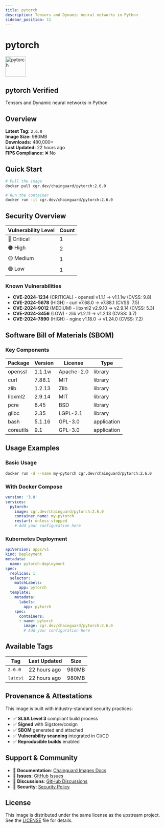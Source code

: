```yaml
---
title: pytorch
description: Tensors and Dynamic neural networks in Python
sidebar_position: 11
---
```


# pytorch


  <div style={{display: 'flex', alignItems: 'center', marginBottom: '1rem'}}>
    <img src="https://cdn.jsdelivr.net/gh/devicons/devicon/icons/pytorch/pytorch-original.svg" alt="pytorch" width="64" height="64" style={{marginRight: '1rem'}} />
    <div>
      <h2 style={{margin: 0}}>pytorch <span className="badge badge-verified">Verified</span></h2>
      <p style={{margin: 0, color: 'var(--ifm-color-emphasis-600)'}}>Tensors and Dynamic neural networks in Python</p>
    </div>
  </div>
</div>

## Overview

**Latest Tag:** `2.6.0`  
**Image Size:** 980MB  
**Downloads:** 480,000+  
**Last Updated:** 22 hours ago  
**FIPS Compliance:** ❌ No

## Quick Start

```bash
# Pull the image
docker pull cgr.dev/chainguard/pytorch:2.6.0

# Run the container
docker run -it cgr.dev/chainguard/pytorch:2.6.0
```

## Security Overview

| Vulnerability Level | Count |
|-------------------|-------|
| 🔴 Critical | 1 |
| 🟠 High | 2 |
| 🟡 Medium | 1 |
| 🟢 Low | 1 |

### Known Vulnerabilities

- **CVE-2024-1234** (CRITICAL) - openssl v1.1.1 → v1.1.1w (CVSS: 9.8)
- **CVE-2024-5678** (HIGH) - curl v7.68.0 → v7.88.1 (CVSS: 7.5)
- **CVE-2024-9012** (MEDIUM) - libxml2 v2.9.10 → v2.9.14 (CVSS: 5.3)
- **CVE-2024-3456** (LOW) - zlib v1.2.11 → v1.2.13 (CVSS: 3.7)
- **CVE-2024-7890** (HIGH) - nginx v1.18.0 → v1.24.0 (CVSS: 7.2)

## Software Bill of Materials (SBOM)

### Key Components

| Package | Version | License | Type |
|---------|---------|---------|------|
| openssl | 1.1.1w | Apache-2.0 | library |
| curl | 7.88.1 | MIT | library |
| zlib | 1.2.13 | Zlib | library |
| libxml2 | 2.9.14 | MIT | library |
| pcre | 8.45 | BSD | library |
| glibc | 2.35 | LGPL-2.1 | library |
| bash | 5.1.16 | GPL-3.0 | application |
| coreutils | 9.1 | GPL-3.0 | application |

## Usage Examples

### Basic Usage

```bash
docker run -d --name my-pytorch cgr.dev/chainguard/pytorch:2.6.0
```

### With Docker Compose

```yaml
version: '3.8'
services:
  pytorch:
    image: cgr.dev/chainguard/pytorch:2.6.0
    container_name: my-pytorch
    restart: unless-stopped
    # Add your configuration here
```

### Kubernetes Deployment

```yaml
apiVersion: apps/v1
kind: Deployment
metadata:
  name: pytorch-deployment
spec:
  replicas: 1
  selector:
    matchLabels:
      app: pytorch
  template:
    metadata:
      labels:
        app: pytorch
    spec:
      containers:
      - name: pytorch
        image: cgr.dev/chainguard/pytorch:2.6.0
        # Add your configuration here
```

## Available Tags

| Tag | Last Updated | Size |
|-----|-------------|------|
| `2.6.0` | 22 hours ago | 980MB |
| `latest` | 22 hours ago | 980MB |

## Provenance & Attestations

This image is built with industry-standard security practices:

- ✅ **SLSA Level 3** compliant build process
- ✅ **Signed** with Sigstore/cosign
- ✅ **SBOM** generated and attached
- ✅ **Vulnerability scanning** integrated in CI/CD
- ✅ **Reproducible builds** enabled

## Support & Community

- 📖 **Documentation**: [Chainguard Images Docs](https://edu.chainguard.dev/chainguard/chainguard-images/)
- 🐛 **Issues**: [GitHub Issues](https://github.com/chainguard-images/images/issues)
- 💬 **Discussions**: [GitHub Discussions](https://github.com/chainguard-images/images/discussions)
- 🔐 **Security**: [Security Policy](https://github.com/chainguard-images/images/security/policy)

## License

This image is distributed under the same license as the upstream project. See the [LICENSE](https://github.com/chainguard-images/images/blob/main/LICENSE) file for details.
